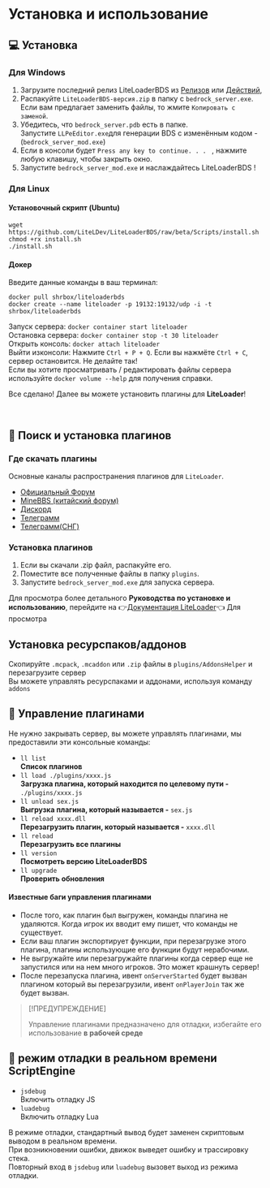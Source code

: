 # Установка и использование

## 💻 Установка

### Для Windows

1. Загрузите последний релиз <span>LiteLoaderBDS</span> из [Релизов](https://github.com/LiteLDev/LiteLoader/releases) или [Действий](https://github.com/LiteLDev/LiteLoader/actions), 
2. Распакуйте <code>LiteLoaderBDS-версия.zip</code> в папку с `bedrock_server.exe`. Если вам предлагает заменить файлы, то жмите `Копировать с заменой`.
3. Убедитесь, что `bedrock_server.pdb` есть в папке.  
   Запустите `LLPeEditor.exe`для генерации BDS с изменённым кодом - (`bedrock_server_mod.exe`)  
4. Если в консоли будет `Press any key to continue. . . ` , нажмите любую клавишу, чтобы закрыть окно.
5. Запустите `bedrock_server_mod.exe` и наслаждайтесь LiteLoaderBDS !

### Для Linux

#### Установочный скрипт (Ubuntu)

```
wget https://github.com/LiteLDev/LiteLoaderBDS/raw/beta/Scripts/install.sh
chmod +rx install.sh
./install.sh
```

#### Докер

Введите данные команды в ваш терминал: 
```
docker pull shrbox/liteloaderbds
docker create --name liteloader -p 19132:19132/udp -i -t shrbox/liteloaderbds
```
Запуск сервера: `docker container start liteloader`  
Остановка сервера: `docker container stop -t 30 liteloader`  
Открыть консоль: `docker attach liteloader`  
Выйти изконсоли: Нажмите `Ctrl + P + Q`. Если вы нажмёте `Ctrl + C`, сервер остановится. Не делайте так!  
Если вы хотите просматривать / редактировать файлы сервера используйте `docker volume --help` для получения справки.

Все сделано! Далее вы можете установить плагины для **LiteLoader**!

<br>

## 🎯 Поиск и установка плагинов

### Где скачать плагины

Основные каналы распространения плагинов для `LiteLoader`.

- [Официальный Форум](https://forum.litebds.com/)
- [MineBBS (китайский форум)](https://www.minebbs.com/resources/?prefix_id=59)
- [Дискорд](https://discord.gg/pttSqAunHa)
- [Телеграмм](https://t.me/LiteLoader)
- [Телеграмм(СНГ)](https://t.me/RusLiteLoaderBDS)

### Установка плагинов

1. Если вы скачали .zip файл, распакуйте его.
2. Поместите все полученные файлы в папку `plugins`.
3. Запустите `bedrock_server_mod.exe` для запуска сервера.

Для просмотра более детального **Руководства по установке и использованию**,  перейдите на 👉[Документация LiteLoader](https://docs.litebds.com/#/en/Usage/)👈 Для просмотра

## Установка ресурспаков/аддонов
Скопируйте `.mcpack`, `.mcaddon` или `.zip` файлы в `plugins/AddonsHelper` и перезагрузите сервер  
Вы можете управлять ресурспаками и аддонами, используя команду `addons`

## 🔌 Управление плагинами

Не нужно закрывать сервер, вы можете управлять плагинами, мы предоставили эти консольные команды:

- `ll list`  
  **Список плагинов**
- `ll load ./plugins/xxxx.js`  
  **Загрузка плагина, который находится по целевому пути -** `./plugins/xxxx.js`
- `ll unload sex.js`  
  **Выгрузка плагина, который называется -** `sex.js`
- `ll reload xxxx.dll`  
  **Перезагрузить плагин, который называется -** `xxxx.dll`
- `ll reload`  
  **Перезагрузить все плагины**
- `ll version`  
  **Посмотреть версию LiteLoaderBDS**
- `ll upgrade`  
  **Проверить обновления**

#### Известные баги управления плагинами

- После того, как плагин был выгружен, команды плагина не удаляются. Когда игрок их вводит ему пишет, что команды не существует.
- Если ваш плагин экспортирует функции, при перезагрузке этого плагина, плагины использующие его функции будут нерабочими.  
- Не выгружайте или перезагружайте плагины когда сервер еще не запустился или на нем много игроков. Это может крашнуть сервер!
- После перезапуска плагина, ивент `onServerStarted` будет вызван плагином который вы перезагрузили, ивент `onPlayerJoin` так же будет вызван.
>[!ПРЕДУПРЕЖДЕНИЕ]
>
> Управление плагинами предназначено для отладки, избегайте его использование **в рабочей среде**

## 📡 режим отладки в реальном времени ScriptEngine

- `jsdebug`  
  Включить отладку JS
- `luadebug`  
  Включить отладку Lua

В режиме отладки, стандартный вывод будет заменен скриптовым выводом в реальном времени.  
При возникновении ошибки, движок выведет ошибку и трассировку стека.  
Повторный вход в `jsdebug` или `luadebug` вызовет выход из режима отладки.
